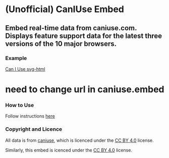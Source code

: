 # (Unofficial) CanIUse Embed

## Embed real-time data from caniuse.com. Displays feature support data for the latest three versions of the 10 major browsers.


### Example

<p class="ciu_embed" data-feature="svg-html">
	<a href="http://caniuse.com/#feat=svg-html">Can I Use svg-html</a>
</p>



# need to change url in caniuse.embed


### How to Use

Follow instructions [here](http://caniuse.bitsofco.de/#how-to-use)


### Copyright and Licence

All data is from [caniuse](https://github.com/fyrd/caniuse), which is licenced under the [CC BY 4.0](http://creativecommons.org/licenses/by/4.0/) license.

Similarly, this embed is icenced under the [CC BY 4.0](http://creativecommons.org/licenses/by/4.0/) license.


<script src="https://caniuse.bitsofco.de/caniuse-embed.js"></script>
